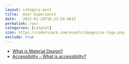 ```yaml
---
layout: category-post
title:  User Experience
date:   2022-01-24T16:22:54.663Z
permalink: /ux/
categories: [catpost]
icon: https://codersnack.com/assets/images/ux-logo.png
exclude: true
---
```

 * [What is Material Design?](/what-is-material) 
 * [Accessibility - What is accessibility?](/ux-what-is-accessibility) 
